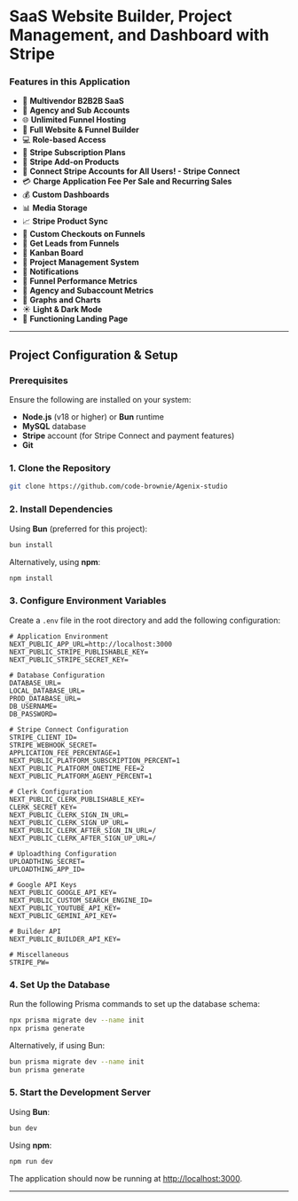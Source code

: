 # SaaS Website Builder, Project Management, and Dashboard with Stripe

### Features in this Application
- 🤯 **Multivendor B2B2B SaaS**
- 🏢 **Agency and Sub Accounts**
- 🌐 **Unlimited Funnel Hosting**
- 🚀 **Full Website & Funnel Builder**
- 💻 **Role-based Access**
- 🔄 **Stripe Subscription Plans**
- 🛒 **Stripe Add-on Products**
- 🔐 **Connect Stripe Accounts for All Users! - Stripe Connect**
- 💳 **Charge Application Fee Per Sale and Recurring Sales**
- 💰 **Custom Dashboards**
- 📊 **Media Storage**
- 📈 **Stripe Product Sync**
- 📌 **Custom Checkouts on Funnels**
- 📢 **Get Leads from Funnels**
- 🎨 **Kanban Board**
- 📂 **Project Management System**
- 🔗 **Notifications**
- 📆 **Funnel Performance Metrics**
- 🧾 **Agency and Subaccount Metrics**
- 🌙 **Graphs and Charts**
- ☀️ **Light & Dark Mode**
- 📄 **Functioning Landing Page**

---

## Project Configuration & Setup

### Prerequisites
Ensure the following are installed on your system:

- **Node.js** (v18 or higher) or **Bun** runtime
- **MySQL** database
- **Stripe** account (for Stripe Connect and payment features)
- **Git**

### 1. Clone the Repository
```bash
git clone https://github.com/code-brownie/Agenix-studio
```

### 2. Install Dependencies
Using **Bun** (preferred for this project):
```bash
bun install
```
Alternatively, using **npm**:
```bash
npm install
```

### 3. Configure Environment Variables
Create a `.env` file in the root directory and add the following configuration:

```env
# Application Environment
NEXT_PUBLIC_APP_URL=http://localhost:3000
NEXT_PUBLIC_STRIPE_PUBLISHABLE_KEY=
NEXT_PUBLIC_STRIPE_SECRET_KEY=

# Database Configuration
DATABASE_URL=
LOCAL_DATABASE_URL=
PROD_DATABASE_URL=
DB_USERNAME=
DB_PASSWORD=

# Stripe Connect Configuration
STRIPE_CLIENT_ID=
STRIPE_WEBHOOK_SECRET=
APPLICATION_FEE_PERCENTAGE=1
NEXT_PUBLIC_PLATFORM_SUBSCRIPTION_PERCENT=1
NEXT_PUBLIC_PLATFORM_ONETIME_FEE=2
NEXT_PUBLIC_PLATFORM_AGENY_PERCENT=1

# Clerk Configuration
NEXT_PUBLIC_CLERK_PUBLISHABLE_KEY=
CLERK_SECRET_KEY=
NEXT_PUBLIC_CLERK_SIGN_IN_URL=
NEXT_PUBLIC_CLERK_SIGN_UP_URL=
NEXT_PUBLIC_CLERK_AFTER_SIGN_IN_URL=/
NEXT_PUBLIC_CLERK_AFTER_SIGN_UP_URL=/

# Uploadthing Configuration
UPLOADTHING_SECRET=
UPLOADTHING_APP_ID=

# Google API Keys
NEXT_PUBLIC_GOOGLE_API_KEY=
NEXT_PUBLIC_CUSTOM_SEARCH_ENGINE_ID=
NEXT_PUBLIC_YOUTUBE_API_KEY=
NEXT_PUBLIC_GEMINI_API_KEY=

# Builder API
NEXT_PUBLIC_BUILDER_API_KEY=

# Miscellaneous
STRIPE_PW=
```

### 4. Set Up the Database
Run the following Prisma commands to set up the database schema:
```bash
npx prisma migrate dev --name init
npx prisma generate
```
Alternatively, if using Bun:
```bash
bun prisma migrate dev --name init
bun prisma generate
```

### 5. Start the Development Server
Using **Bun**:
```bash
bun dev
```
Using **npm**:
```bash
npm run dev
```

The application should now be running at [http://localhost:3000](http://localhost:3000).



---





